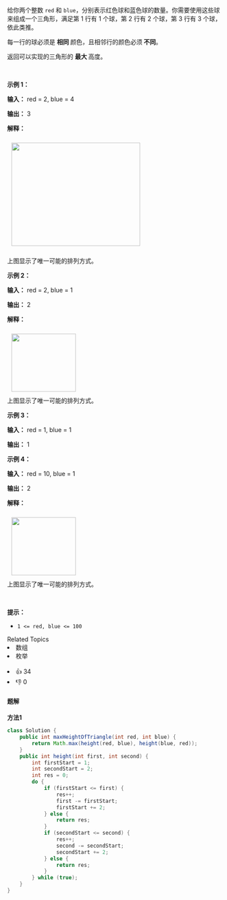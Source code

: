 <p>给你两个整数 <code>red</code> 和 <code>blue</code>，分别表示红色球和蓝色球的数量。你需要使用这些球来组成一个三角形，满足第 1 行有 1 个球，第 2 行有 2 个球，第 3 行有 3 个球，依此类推。</p>

<p>每一行的球必须是 <strong>相同 </strong>颜色，且相邻行的颜色必须<strong> 不同</strong>。</p>

<p>返回可以实现的三角形的 <strong>最大 </strong>高度。</p>

<p>&nbsp;</p>

<p><strong class="example">示例 1：</strong></p>

<div class="example-block"> 
 <p><strong>输入：</strong> <span class="example-io">red = 2, blue = 4</span></p> 
</div>

<p><strong>输出：</strong> 3</p>

<p><strong>解释：</strong></p>

<p><img alt="" src="https://assets.leetcode.com/uploads/2024/06/16/brb.png" style="width: 300px; height: 240px; padding: 10px;" /></p>

<p>上图显示了唯一可能的排列方式。</p>

<p><strong class="example">示例 2：</strong></p>

<div class="example-block"> 
 <p><strong>输入：</strong> <span class="example-io">red = 2, blue = 1</span></p> 
</div>

<p><strong>输出：</strong> <span class="example-io">2</span></p>

<p><strong>解释：</strong></p>

<p><img alt="" src="https://assets.leetcode.com/uploads/2024/06/16/br.png" style="width: 150px; height: 135px; padding: 10px;" /><br /> 上图显示了唯一可能的排列方式。</p>

<p><strong class="example">示例 3：</strong></p>

<div class="example-block"> 
 <p><strong>输入：</strong> <span class="example-io">red = 1, blue = 1</span></p> 
</div>

<p><strong>输出：</strong> <span class="example-io">1</span></p>

<p><strong class="example">示例 4：</strong></p>

<div class="example-block"> 
 <p><strong>输入：</strong> <span class="example-io">red = 10, blue = 1</span></p> 
</div>

<p><strong>输出：</strong> <span class="example-io">2</span></p>

<p><strong>解释：</strong></p>

<p><img alt="" src="https://assets.leetcode.com/uploads/2024/06/16/br.png" style="width: 150px; height: 135px; padding: 10px;" /><br /> 上图显示了唯一可能的排列方式。</p>

<p>&nbsp;</p>

<p><strong>提示：</strong></p>

<ul> 
 <li><code>1 &lt;= red, blue &lt;= 100</code></li> 
</ul>

<div><div>Related Topics</div><div><li>数组</li><li>枚举</li></div></div><br><div><li>👍 34</li><li>👎 0</li></div>

#### 题解

**方法1**
```java
class Solution {
    public int maxHeightOfTriangle(int red, int blue) {
        return Math.max(height(red, blue), height(blue, red));
    }
    public int height(int first, int second) {
        int firstStart = 1;
        int secondStart = 2;
        int res = 0;
        do {
            if (firstStart <= first) {
                res++;
                first -= firstStart;
                firstStart += 2;
            } else {
                return res;
            }
            if (secondStart <= second) {
                res++;
                second -= secondStart;
                secondStart += 2;
            } else {
                return res;
            }
        } while (true);
    }
}
```
